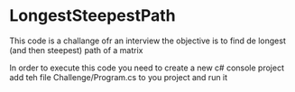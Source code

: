 # LongestSteepestPath
This code is a challange ofr an interview the objective is to find de  longest (and then steepest) path of a matrix

In order to execute this code you need to create a new c# console project add teh file Challenge/Program.cs to you project and run it

